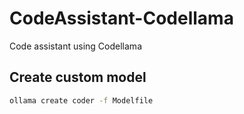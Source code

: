 # CodeAssistant-Codellama
Code assistant using Codellama

## Create custom model
```bash
ollama create coder -f Modelfile
```
